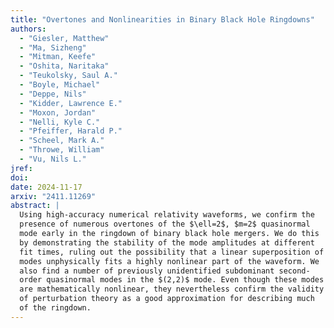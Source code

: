 ```yaml
---
title: "Overtones and Nonlinearities in Binary Black Hole Ringdowns"
authors:
  - "Giesler, Matthew"
  - "Ma, Sizheng"
  - "Mitman, Keefe"
  - "Oshita, Naritaka"
  - "Teukolsky, Saul A."
  - "Boyle, Michael"
  - "Deppe, Nils"
  - "Kidder, Lawrence E."
  - "Moxon, Jordan"
  - "Nelli, Kyle C."
  - "Pfeiffer, Harald P."
  - "Scheel, Mark A."
  - "Throwe, William"
  - "Vu, Nils L."
jref:
doi:
date: 2024-11-17
arxiv: "2411.11269"
abstract: |
  Using high-accuracy numerical relativity waveforms, we confirm the
  presence of numerous overtones of the $\ell=2$, $m=2$ quasinormal
  mode early in the ringdown of binary black hole mergers. We do this
  by demonstrating the stability of the mode amplitudes at different
  fit times, ruling out the possibility that a linear superposition of
  modes unphysically fits a highly nonlinear part of the waveform. We
  also find a number of previously unidentified subdominant second-
  order quasinormal modes in the $(2,2)$ mode. Even though these modes
  are mathematically nonlinear, they nevertheless confirm the validity
  of perturbation theory as a good approximation for describing much
  of the ringdown.
---
```

